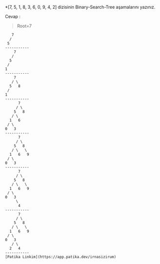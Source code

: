 *[7, 5, 1, 8, 3, 6, 0, 9, 4, 2] dizisinin Binary-Search-Tree aşamalarını yazınız.  

Cevap :  
  
>Root=7

```   
   7  
  /
 5
-----------
    7
   /
  5
 /
1
-----------
    7
   / \
  5   8
 /
1 
-----------
      7
     / \
    5   8
   / \
  1   6
 / \
0   3
-----------
      7
     / \
    5   8
   / \   \
  1   6   9
 / \
0   3
-----------
      7
     / \
    5   8
   / \   \
  1   6   9
 / \
0   3
     \
      4
-----------
      7
     / \
    5   8
   / \   \
  1   6   9
 / \
0   3
   / \
  2   4
-----------
[Patika Linkim](https://app.patika.dev/irnasizirum)